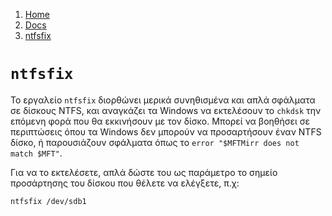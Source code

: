 <!-- -
Title: ntfsfix
Description: Σημειώσεις για το πρόγραμμα ntfsfix
Author: Marios Zindilis
First Published: 2011-07-05
- -->

<ol class="breadcrumb" itemprop="breadcrumb">
	<li><a href="/">Home</a></li>
	<li><a href="/docs/">Docs</a></li>
	<li><a href="/docs/ntfsfix.el.html">ntfsfix</a></li>
</ol>

`ntfsfix`
=========

Το εργαλείο `ntfsfix` διορθώνει μερικά συνηθισμένα και απλά σφάλματα σε 
δίσκους NTFS, και αναγκάζει τα Windows να εκτελέσουν το `chkdsk` την 
επόμενη φορά που θα εκκινήσουν με τον δίσκο. Μπορεί να βοηθήσει σε 
περιπτώσεις όπου τα Windows δεν μπορούν να προσαρτήσουν έναν NTFS δίσκο, 
ή παρουσιάζουν σφάλματα όπως το `error "$MFTMirr does not match $MFT"`.

Για να το εκτελέσετε, απλά δώστε του ως παράμετρο το σημείο προσάρτησης 
του δίσκου που θέλετε να ελέγξετε, π.χ:

    ntfsfix /dev/sdb1
